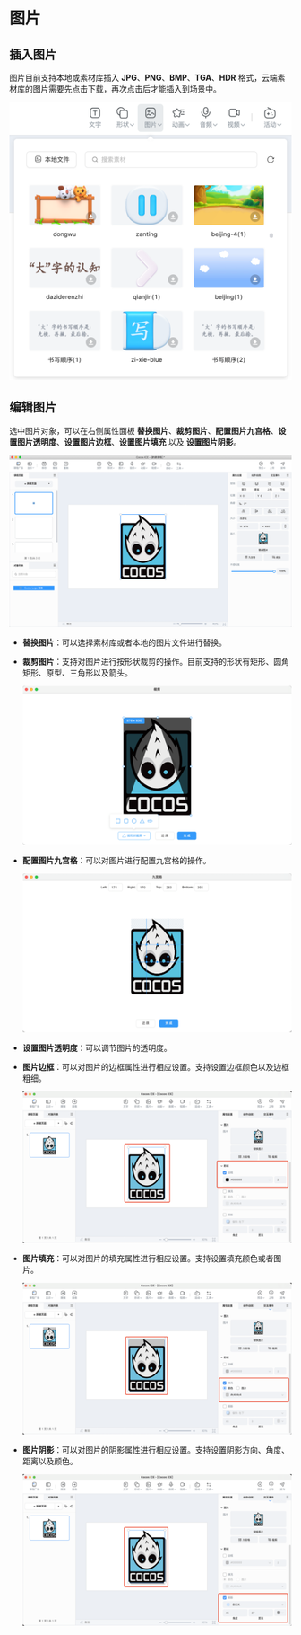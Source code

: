 # 图片

## 插入图片

图片目前支持本地或素材库插入 **JPG**、**PNG**、**BMP**、**TGA**、**HDR** 格式，云端素材库的图片需要先点击下载，再次点击后才能插入到场景中。

![插入动画](img/source.png)

## 编辑图片

选中图片对象，可以在右侧属性面板 **替换图片**、**裁剪图片**、**配置图片九宫格**、**设置图片透明度**、**设置图片边框**、**设置图片填充** 以及 **设置图片阴影**。

![图片属性](img/image.png)

- **替换图片**：可以选择素材库或者本地的图片文件进行替换。

- **裁剪图片**：支持对图片进行按形状裁剪的操作。目前支持的形状有矩形、圆角矩形、原型、三角形以及箭头。

    ![图片裁剪](img/imagecut.png)

- **配置图片九宫格**：可以对图片进行配置九宫格的操作。

    ![图片九宫格](img/imagecell.png)

- **设置图片透明度**：可以调节图片的透明度。

- **图片边框**：可以对图片的边框属性进行相应设置。支持设置边框颜色以及边框粗细。

    ![图片边框](img/imageframe.png)

- **图片填充**：可以对图片的填充属性进行相应设置。支持设置填充颜色或者图片。

    ![图片填充](img/imagefill.png)

- **图片阴影**：可以对图片的阴影属性进行相应设置。支持设置阴影方向、角度、距离以及颜色。

    ![图片阴影](img/imageshadow.png)
